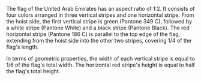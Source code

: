 The flag of the United Arab Emirates has an aspect ratio of 1:2. It consists of four colors arranged in three vertical stripes and one horizontal stripe. From the hoist side, the first vertical stripe is green (Pantone 349 C), followed by a white stripe (Pantone White) and a black stripe (Pantone Black). The red horizontal stripe (Pantone 186 C) is parallel to the top edge of the flag, extending from the hoist side into the other two stripes, covering 1/4 of the flag's length.

In terms of geometric properties, the width of each vertical stripe is equal to 1/6 of the flag's total width. The horizontal red stripe's height is equal to half the flag's total height.
